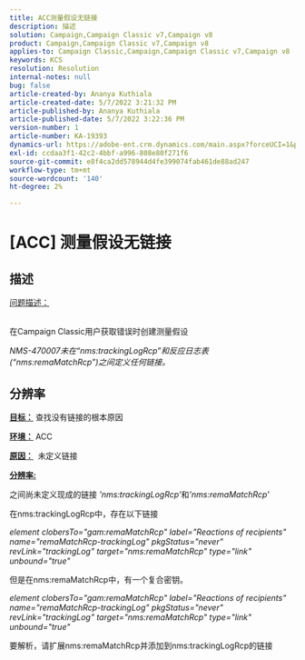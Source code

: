 ```yaml
---
title: ACC测量假设无链接
description: 描述
solution: Campaign,Campaign Classic v7,Campaign v8
product: Campaign,Campaign Classic v7,Campaign v8
applies-to: Campaign Classic,Campaign,Campaign Classic v7,Campaign v8
keywords: KCS
resolution: Resolution
internal-notes: null
bug: false
article-created-by: Ananya Kuthiala
article-created-date: 5/7/2022 3:21:32 PM
article-published-by: Ananya Kuthiala
article-published-date: 5/7/2022 3:22:36 PM
version-number: 1
article-number: KA-19393
dynamics-url: https://adobe-ent.crm.dynamics.com/main.aspx?forceUCI=1&pagetype=entityrecord&etn=knowledgearticle&id=8e906e59-19ce-ec11-a7b5-0022480a8e40
exl-id: ccdaa3f1-42c2-4bbf-a996-808e80f271f6
source-git-commit: e8f4ca2dd578944d4fe399074fab461de88ad247
workflow-type: tm+mt
source-wordcount: '140'
ht-degree: 2%

---
```


# [ACC] 测量假设无链接

## 描述

<u>问题描述：</u>

<br>在Campaign Classic用户获取错误时创建测量假设

*NMS-470007未在“nms:trackingLogRcp”和反应日志表(“nms:remaMatchRcp”)之间定义任何链接。*

## 分辨率


<b><u>目标：</u></b> 查找没有链接的根本原因

<b><u>环境：</u></b> ACC

<b><u>原因：</u></b>  未定义链接

<b><u>分辨率:</u></b>

之间尚未定义现成的链接 *&#39;nms:trackingLogRcp&#39;*&#x200B;和&#x200B;*&#39;nms:remaMatchRcp&#39;*

在nms:trackingLogRcp中，存在以下链接

*element clobersTo=&quot;gam:remaMatchRcp&quot; label=&quot;Reactions of recipients&quot; name=&quot;remaMatchRcp-trackingLog&quot; pkgStatus=&quot;never&quot; revLink=&quot;trackingLog&quot; target=&quot;nms:remaMatchRcp&quot; type=&quot;link&quot; unbound=&quot;true&quot;*

但是在nms:remaMatchRcp中，有一个复合密钥。

*element clobersTo=&quot;gam:remaMatchRcp&quot; label=&quot;Reactions of recipients&quot; name=&quot;remaMatchRcp-trackingLog&quot; pkgStatus=&quot;never&quot; revLink=&quot;trackingLog&quot; target=&quot;nms:remaMatchRcp&quot; type=&quot;link&quot; unbound=&quot;true&quot;*

要解析，请扩展nms:remaMatchRcp并添加到nms:trackingLogRcp的链接
